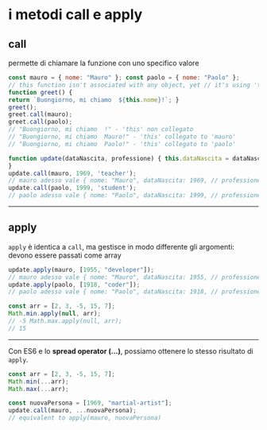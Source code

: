 # i metodi call e apply

## call
permette di chiamare la funzione con uno specifico valore

```javascript
const mauro = { nome: "Mauro" }; const paolo = { nome: "Paolo" };
// this function isn't associated with any object, yet // it's using 'this'!
function greet() {
return `Buongiorno, mi chiamo  ${this.nome}!`; }
greet();
greet.call(mauro);
greet.call(paolo);
// "Buongiorno, mi chiamo  !" - 'this' non collegato
// "Buongiorno, mi chiamo  Mauro!" - 'this' collegato to 'mauro'
// "Buongiorno, mi chiamo  Paolo!" - 'this' collegato to 'paolo'
```

```javascript
function update(dataNascita, professione) { this.dataNascita = dataNascita; this.professione = professione;
}
update.call(mauro, 1969, 'teacher');
// mauro adesso vale { nome: "Mauro", dataNascita: 1969, // professione: "teacher" }
update.call(paolo, 1999, 'student');
// paolo adesso vale { nome: "Paolo", dataNascita: 1999, // professione: "student" }
```
---

## apply
`apply` è identica a `call`, ma gestisce in modo differente gli argomenti: devono essere passati come array

```javascript
update.apply(mauro, [1955, "developer"]);
// mauro adesso vale { nome: "Mauro", dataNascita: 1955, // professione: "developer" }
update.apply(paolo, [1918, "coder"]);
// paolo adesso vale { nome: "Paolo", dataNascita: 1918, // professione: "coder" }
```

```javascript
const arr = [2, 3, -5, 15, 7]; 
Math.min.apply(null, arr); 
// -5 Math.max.apply(null, arr); 
// 15
```

---

Con ES6 e lo **spread operator (...)**, possiamo ottenere lo stesso risultato di `apply`. 

```javascript
const arr = [2, 3, -5, 15, 7]; 
Math.min(...arr);
Math.max(...arr);
```

```javascript
const nuovaPersona = [1969, "martial-artist"];
update.call(mauro, ...nuovaPersona);
// equivalent to apply(mauro, nuovaPersona)
```

